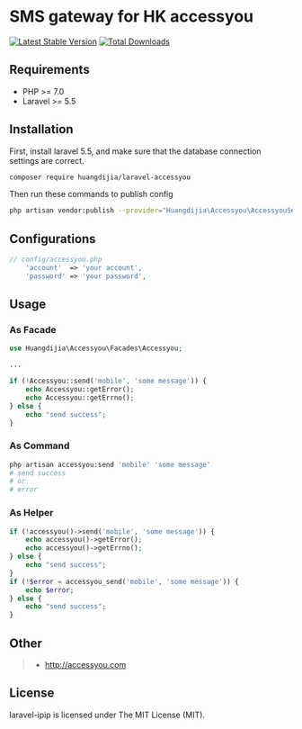 # SMS gateway for HK accessyou

[![Latest Stable Version](https://poser.pugx.org/huangdijia/laravel-accessyou/version.png)](https://packagist.org/packages/huangdijia/laravel-accessyou)
[![Total Downloads](https://poser.pugx.org/huangdijia/laravel-accessyou/d/total.png)](https://packagist.org/packages/huangdijia/laravel-accessyou)


## Requirements

* PHP >= 7.0
* Laravel >= 5.5

## Installation

First, install laravel 5.5, and make sure that the database connection settings are correct.

~~~bash
composer require huangdijia/laravel-accessyou
~~~

Then run these commands to publish config

~~~bash
php artisan vendor:publish --provider="Huangdijia\Accessyou\AccessyouServiceProvider"
~~~

## Configurations

~~~php
// config/accessyou.php
    'account'  => 'your account',
    'password' => 'your password',
~~~

## Usage

### As Facade

~~~php
use Huangdijia\Accessyou\Facades\Accessyou;

...

if (!Accessyou::send('mobile', 'some message')) {
    echo Accessyou::getError();
    echo Accessyou::getErrno();
} else {
    echo "send success";
}

~~~

### As Command

~~~bash
php artisan accessyou:send 'mobile' 'some message'
# send success
# or
# error
~~~

### As Helper

~~~php
if (!accessyou()->send('mobile', 'some message')) {
    echo accessyou()->getError();
    echo accessyou()->getErrno();
} else {
    echo "send success";
}
if (!$error = accessyou_send('mobile', 'some message')) {
    echo $error;
} else {
    echo "send success";
}
~~~

## Other

> * http://accessyou.com

## License

laravel-ipip is licensed under The MIT License (MIT).